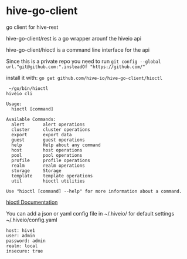 # hive-go-client
go client for hive-rest

hive-go-client/rest is a go wrapper arounf the hiveio api

hive-go-client/hioctl is a command line interface for the api


Since this is a private repo you need to run
`git config --global url."git@github.com:".insteadOf "https://github.com/"`

install it with: `go get github.com/hive-io/hive-go-client/hioctl`

```
 ~/go/bin/hioctl
hiveio cli

Usage:
  hioctl [command]

Available Commands:                                                                                                                        
  alert       alert operations                                                                                                             
  cluster     cluster operations                                                                                                           
  export      export data                                                                                                                  
  guest       guest operations                                                                                                             
  help        Help about any command                                                                                                       
  host        host operations                                                                                                              
  pool        pool operations                                                                                                              
  profile     profile operations                                                                                                           
  realm       realm operations                                                                                                             
  storage     Storage                                                                                                                      
  template    template operations                                                                                                          
  util        hioctl utilities

Use "hioctl [command] --help" for more information about a command.
```
[hioctl Documentation](doc/hioctl.md)

You can add a json or yaml config file in ~/.hiveio/ for default settings
~/.hiveio/config.yaml
```
host: hive1
user: admin
password: admin
realm: local
insecure: true
```

